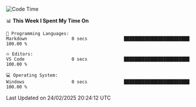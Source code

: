 
<!--START_SECTION:waka-->
![Code Time](http://img.shields.io/badge/Code%20Time-735%20hrs%2046%20mins-blue)

📊 **This Week I Spent My Time On** 

```text
💬 Programming Languages: 
Markdown                 0 secs              █████████████████████████   100.00 % 

🔥 Editors: 
VS Code                  0 secs              █████████████████████████   100.00 % 

💻 Operating System: 
Windows                  0 secs              █████████████████████████   100.00 % 
```


 Last Updated on 24/02/2025 20:24:12 UTC
<!--END_SECTION:waka-->
